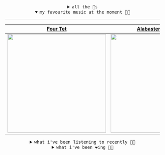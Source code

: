 <details>

<summary align="center"><samp>all the 🥚s</samp></summary>
<hr />

<a href="https://github.com/bitttttten"><img src="https://avatars2.githubusercontent.com/u/19930241?s=90&u=2aef7cbf4a59d361894145c97676391ec46fea4d&v=4" width="30" height="30" /><a href="https://github.com/pvinis"><img src="https://avatars0.githubusercontent.com/u/100233?s=90&v=4" width="30" height="30" />

<samp><a href="https://github.com/bitttttten/bitttttten/issues/1">become an 🥚</a></samp>

</details>

<details open>

<summary align="center"><samp>my favourite music at the moment 🎵🎶</samp></summary>
<hr />

<!-- toc -->

| [Four Tet](https://open.spotify.com/artist/7Eu1txygG6nJttLHbZdQOh)                                                                                               | [Alabaster DePlume](https://open.spotify.com/artist/3LfKt6bEMIfFIEryeai8Mm)                                                                                      | [Teebs](https://open.spotify.com/artist/2L2unNFaPbDxjg3NqzpqhJ)                                                                                                  | [Leandro Fresco](https://open.spotify.com/artist/0gJgTQEVl62dN80lQbOBK5)                                                                                         |
| ---------------------------------------------------------------------------------------------------------------------------------------------------------------- | ---------------------------------------------------------------------------------------------------------------------------------------------------------------- | ---------------------------------------------------------------------------------------------------------------------------------------------------------------- | ---------------------------------------------------------------------------------------------------------------------------------------------------------------- |
| [<img src="https://i.scdn.co/image/f96458025a0640bf1d3c8f764a42ec21d4db1eae" width="320" height="auto">](https://open.spotify.com/artist/7Eu1txygG6nJttLHbZdQOh) | [<img src="https://i.scdn.co/image/8dcd7c992f677beb7e1e6140537a0c6fcf82f57f" width="320" height="auto">](https://open.spotify.com/artist/3LfKt6bEMIfFIEryeai8Mm) | [<img src="https://i.scdn.co/image/5ae35abbcca16ff670722c6f8f176b2314e6526d" width="320" height="auto">](https://open.spotify.com/artist/2L2unNFaPbDxjg3NqzpqhJ) | [<img src="https://i.scdn.co/image/da78f9635590c6f1ce6124bb0c6fb1818576581e" width="320" height="auto">](https://open.spotify.com/artist/0gJgTQEVl62dN80lQbOBK5) |

<!-- tocstop -->

</details>

<details>

<summary align="center"><samp>what i've been listening to recently 🎵🎶</samp></summary>
<hr />

<!-- toc -->

| [Imgs /r<br />Kara-Lis Coverdale](https://open.spotify.com/track/5aTBLrW5ACeiRAGtGLN9dE)                                                                        | [Sailor<br />Wu-Lu, Binisa Bonner](https://open.spotify.com/track/23bNzEYS0h4JYFHbb4UsVw)                                                                       | [Control<br />Cid Rim, Denai Moore](https://open.spotify.com/track/5Tzmc5BcWfmQKITn7fpdRU)                                                                      | [Luminous Spaces - Edit<br />Jon Hopkins, Kelly Lee Owens](https://open.spotify.com/track/7nbLUoUimkbWVQqsZ1mkp8)                                               |
| --------------------------------------------------------------------------------------------------------------------------------------------------------------- | --------------------------------------------------------------------------------------------------------------------------------------------------------------- | --------------------------------------------------------------------------------------------------------------------------------------------------------------- | --------------------------------------------------------------------------------------------------------------------------------------------------------------- |
| [<img src="https://i.scdn.co/image/3ff62265284ff5857e0efb3030061bced7ac2144" width="320" height="auto">](https://open.spotify.com/track/5aTBLrW5ACeiRAGtGLN9dE) | [<img src="https://i.scdn.co/image/51bf88d53cc5a286674523af4a87abaf764950a6" width="320" height="auto">](https://open.spotify.com/track/23bNzEYS0h4JYFHbb4UsVw) | [<img src="https://i.scdn.co/image/425f4cdbeeb5a6573676d59b084c0341678b980b" width="320" height="auto">](https://open.spotify.com/track/5Tzmc5BcWfmQKITn7fpdRU) | [<img src="https://i.scdn.co/image/ceb284d46146284e724a65472f32c9f3b1e56c5b" width="320" height="auto">](https://open.spotify.com/track/7nbLUoUimkbWVQqsZ1mkp8) |

<!-- tocstop -->

</details>

<details>

<summary align="center"><samp>what i've been ❤️ing 🎵🎶</samp></summary>
<hr />

<!-- toc -->

| [Luminous Spaces - Edit<br />Jon Hopkins, Kelly Lee Owens](https://open.spotify.com/album/7E1ug6ydBki9DydefZzG9F)                                               | [Grafts<br />Kara-Lis Coverdale](https://open.spotify.com/album/6hT28oOwJbnRX9qvxbXbTw)                                                                         | [Pine Trees<br />Mary Lattimore](https://open.spotify.com/album/1CoYuZnDfAqv2rbUpCgfQx)                                                                         | [It's Not The Worst (Lali Puna…<br />Two Lone Swordsmen](https://open.spotify.com/album/6DPs3t2nJLCyJGdZYYBkvR)                                                 |
| --------------------------------------------------------------------------------------------------------------------------------------------------------------- | --------------------------------------------------------------------------------------------------------------------------------------------------------------- | --------------------------------------------------------------------------------------------------------------------------------------------------------------- | --------------------------------------------------------------------------------------------------------------------------------------------------------------- |
| [<img src="https://i.scdn.co/image/ab67616d0000b273ac8369c696789a6422ef8978" width="320" height="auto">](https://open.spotify.com/album/7E1ug6ydBki9DydefZzG9F) | [<img src="https://i.scdn.co/image/ab67616d0000b27306ccbf4ba7531b5f1dab00e6" width="320" height="auto">](https://open.spotify.com/album/6hT28oOwJbnRX9qvxbXbTw) | [<img src="https://i.scdn.co/image/ab67616d0000b2739e1b5c43d43d8c13cccc9fda" width="320" height="auto">](https://open.spotify.com/album/1CoYuZnDfAqv2rbUpCgfQx) | [<img src="https://i.scdn.co/image/ab67616d0000b273103f76ee2a3e273eeb15b17b" width="320" height="auto">](https://open.spotify.com/album/6DPs3t2nJLCyJGdZYYBkvR) |

<!-- tocstop -->

</details>
